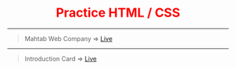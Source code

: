 # <center style="color:red"> Practice HTML / CSS </center>

---
> Mahtab Web Company =>
  <a href="http://127.0.0.1:5501/mahtab-Web-Company/index.html"> Live </a>
  ---
> Introduction Card =>
  <a href="http://127.0.0.1:58166/Small-introduction-card/index.html"> Live </a>
